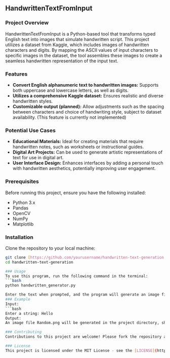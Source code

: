 ## HandwrittenTextFromInput

### Project Overview
HandwrittenTextFromInput is a Python-based tool that transforms typed English text into images that simulate handwritten script. This project utilizes a dataset from Kaggle, which includes images of handwritten characters and digits. By mapping the ASCII values of input characters to specific images in the dataset, the tool assembles these images to create a seamless handwritten representation of the input text.

### Features
- **Convert English alphanumeric text to handwritten images:** Supports both uppercase and lowercase letters, as well as digits.
- **Utilizes a comprehensive Kaggle dataset:** Ensures realistic and diverse handwritten styles.
- **Customizable output (planned):**  Allow adjustments such as the spacing between characters and choice of handwriting style, subject to dataset availability. (This feature is currently not implemented)

### Potential Use Cases
- **Educational Materials:** Ideal for creating materials that require handwritten notes, such as worksheets or instructional guides.
- **Digital Art Projects:** Can be used to generate artistic representations of text for use in digital art.
- **User Interface Design:** Enhances interfaces by adding a personal touch with handwritten aesthetics, potentially improving user engagement.

### Prerequisites
Before running this project, ensure you have the following installed:
- Python 3.x
- Pandas
- OpenCV
- NumPy
- Matplotlib

### Installation
Clone the repository to your local machine:
```bash
git clone [https://github.com/yourusername/handwritten-text-generation.git](https://github.com/yourusername/handwritten-text-generation.git)
cd handwritten-text-generation

### Usage
To use this program, run the following command in the terminal:
```bash
python handwritten_generator.py

Enter the text when prompted, and the program will generate an image file with the handwritten representation of the input text.
### Example
Input:
```bash
Enter a string: Hello
Output:
An image file Random.png will be generated in the project directory, showing "Hello World" in handwritten format.

### Contributing
Contributions to this project are welcome! Please fork the repository and submit a pull request with your features or corrections.

### License
This project is licensed under the MIT License - see the [LICENSE](https://github.com/kushalpatel0265/English-to-Handwritten-Generator/blob/main/LICENSE) file for details.
